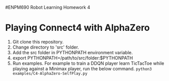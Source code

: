#ENPM690 Robot Learning Homework 4

# Playing Connect4 with AlphaZero

1. Git clone this repository.
2. Change directory to 'src' folder.
3. Add the src folder in PYTHONPATH environment variable.
4. export PYTHONPATH=/path/to/src/folder:$PYTHONPATH
5. Run examples. For example to train a DDQN player learn TicTacToe while playing against a Minimax player, run the below command.
	```python3 examples/C4-AlphaZero-SelfPlay.py```
